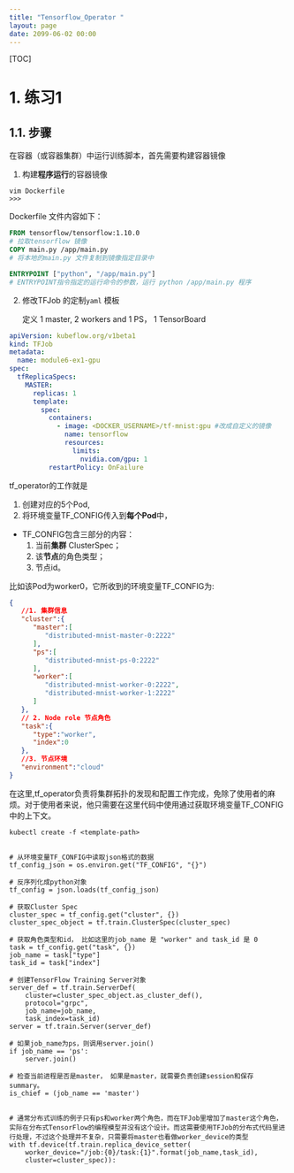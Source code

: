 ```yaml
---
title: "Tensorflow_Operator "
layout: page
date: 2099-06-02 00:00
---
```

[TOC]


# 1. 练习1 

## 1.1. 步骤 

在容器（或容器集群）中运行训练脚本，首先需要构建容器镜像

1. 构建**程序运行**的容器镜像

```shell
vim Dockerfile
>>>
```
Dockerfile 文件内容如下：
```Dockerfile
FROM tensorflow/tensorflow:1.10.0
# 拉取tensorflow 镜像
COPY main.py /app/main.py
# 将本地的main.py 文件复制到镜像指定目录中

ENTRYPOINT ["python", "/app/main.py"]
# ENTRYPOINT指令指定的运行命令的参数，运行 python /app/main.py 程序
```
2. 修改TFJob 的定制`yaml` 模板

    定义 1 master, 2 workers and 1 PS， 1 TensorBoard




```yml
apiVersion: kubeflow.org/v1beta1
kind: TFJob
metadata:
  name: module6-ex1-gpu
spec:
  tfReplicaSpecs:
    MASTER:
      replicas: 1
      template:
        spec:
          containers:
            - image: <DOCKER_USERNAME>/tf-mnist:gpu #改成自定义的镜像
              name: tensorflow
              resources:
                limits:
                  nvidia.com/gpu: 1
          restartPolicy: OnFailure

```


tf_operator的工作就是
1. 创建对应的5个Pod, 
2. 将环境变量TF_CONFIG传入到**每个Pod**中，
 
- TF_CONFIG包含三部分的内容：
  1. 当前**集群** ClusterSpec；
  2. 该**节点**的角色类型；
  3. 节点id。
  
比如该Pod为worker0，它所收到的环境变量TF_CONFIG为:

```json
{  
   //1. 集群信息 
   "cluster":{  
      "master":[  
         "distributed-mnist-master-0:2222"
      ],
      "ps":[  
         "distributed-mnist-ps-0:2222"
      ],
      "worker":[  
         "distributed-mnist-worker-0:2222",
         "distributed-mnist-worker-1:2222"
      ]
   },
   // 2. Node role 节点角色
   "task":{  
      "type":"worker",
      "index":0
   },
   //3. 节点环境
   "environment":"cloud"
}
```
在这里,tf_operator负责将集群拓扑的发现和配置工作完成，免除了使用者的麻烦。对于使用者来说，他只需要在这里代码中使用通过获取环境变量TF_CONFIG中的上下文。

```shell
kubectl create -f <template-path>


# 从环境变量TF_CONFIG中读取json格式的数据
tf_config_json = os.environ.get("TF_CONFIG", "{}")

# 反序列化成python对象
tf_config = json.loads(tf_config_json)

# 获取Cluster Spec
cluster_spec = tf_config.get("cluster", {})
cluster_spec_object = tf.train.ClusterSpec(cluster_spec)

# 获取角色类型和id， 比如这里的job_name 是 "worker" and task_id 是 0
task = tf_config.get("task", {})
job_name = task["type"]
task_id = task["index"]

# 创建TensorFlow Training Server对象
server_def = tf.train.ServerDef(
    cluster=cluster_spec_object.as_cluster_def(),
    protocol="grpc",
    job_name=job_name,
    task_index=task_id)
server = tf.train.Server(server_def)

# 如果job_name为ps，则调用server.join()
if job_name == 'ps':
    server.join()

# 检查当前进程是否是master， 如果是master，就需要负责创建session和保存summary。
is_chief = (job_name == 'master')


# 通常分布式训练的例子只有ps和worker两个角色，而在TFJob里增加了master这个角色，实际在分布式TensorFlow的编程模型并没有这个设计。而这需要使用TFJob的分布式代码里进行处理，不过这个处理并不复杂，只需要将master也看做worker_device的类型
with tf.device(tf.train.replica_device_setter(
    worker_device="/job:{0}/task:{1}".format(job_name,task_id),
    cluster=cluster_spec)):
```